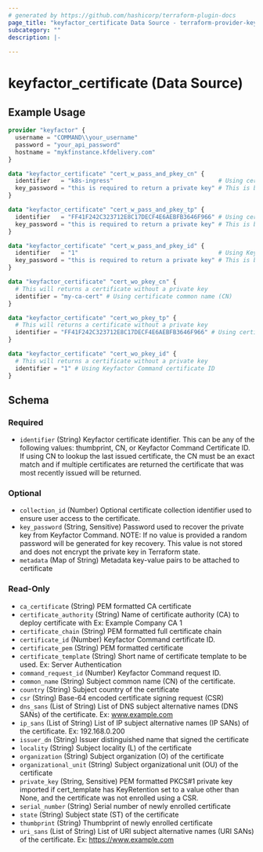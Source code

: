 ```yaml
---
# generated by https://github.com/hashicorp/terraform-plugin-docs
page_title: "keyfactor_certificate Data Source - terraform-provider-keyfactor"
subcategory: ""
description: |-
  
---
```


# keyfactor_certificate (Data Source)



## Example Usage

```terraform
provider "keyfactor" {
  username = "COMMAND\\your_username"
  password = "your_api_password"
  hostname = "mykfinstance.kfdelivery.com"
}

data "keyfactor_certificate" "cert_w_pass_and_pkey_cn" {
  identifier   = "k8s-ingress"                              # Using certificate common name (CN)
  key_password = "this is required to return a private key" # This is bad practice. Use TF_VAR_<variable_name> instead.
}

data "keyfactor_certificate" "cert_w_pass_and_pkey_tp" {
  identifier   = "FF41F242C323712E8C17DECF4E6AEBFB3646F966" # Using certificate thumbprint
  key_password = "this is required to return a private key" # This is bad practice. Use TF_VAR_<variable_name> instead.
}

data "keyfactor_certificate" "cert_w_pass_and_pkey_id" {
  identifier   = "1"                                        # Using Keyfactor Command certificate ID
  key_password = "this is required to return a private key" # This is bad practice. Use TF_VAR_<variable_name> instead.
}

data "keyfactor_certificate" "cert_wo_pkey_cn" {
  # This will returns a certificate without a private key
  identifier = "my-ca-cert" # Using certificate common name (CN)
}

data "keyfactor_certificate" "cert_wo_pkey_tp" {
  # This will returns a certificate without a private key
  identifier = "FF41F242C323712E8C17DECF4E6AEBFB3646F966" # Using certificate thumbprint
}

data "keyfactor_certificate" "cert_wo_pkey_id" {
  # This will returns a certificate without a private key
  identifier = "1" # Using Keyfactor Command certificate ID
}
```

<!-- schema generated by tfplugindocs -->
## Schema

### Required

- `identifier` (String) Keyfactor certificate identifier. This can be any of the following values: thumbprint, CN, or Keyfactor Command Certificate ID. If using CN to lookup the last issued certificate, the CN must be an exact match and if multiple certificates are returned the certificate that was most recently issued will be returned.

### Optional

- `collection_id` (Number) Optional certificate collection identifier used to ensure user access to the certificate.
- `key_password` (String, Sensitive) Password used to recover the private key from Keyfactor Command. NOTE: If no value is provided a random password will be generated for key recovery. This value is not stored and does not encrypt the private key in Terraform state.
- `metadata` (Map of String) Metadata key-value pairs to be attached to certificate

### Read-Only

- `ca_certificate` (String) PEM formatted CA certificate
- `certificate_authority` (String) Name of certificate authority (CA) to deploy certificate with Ex: Example Company CA 1
- `certificate_chain` (String) PEM formatted full certificate chain
- `certificate_id` (Number) Keyfactor Command certificate ID.
- `certificate_pem` (String) PEM formatted certificate
- `certificate_template` (String) Short name of certificate template to be used. Ex: Server Authentication
- `command_request_id` (Number) Keyfactor Command request ID.
- `common_name` (String) Subject common name (CN) of the certificate.
- `country` (String) Subject country of the certificate
- `csr` (String) Base-64 encoded certificate signing request (CSR)
- `dns_sans` (List of String) List of DNS subject alternative names (DNS SANs) of the certificate. Ex: www.example.com
- `ip_sans` (List of String) List of IP subject alternative names (IP SANs) of the certificate. Ex: 192.168.0.200
- `issuer_dn` (String) Issuer distinguished name that signed the certificate
- `locality` (String) Subject locality (L) of the certificate
- `organization` (String) Subject organization (O) of the certificate
- `organizational_unit` (String) Subject organizational unit (OU) of the certificate
- `private_key` (String, Sensitive) PEM formatted PKCS#1 private key imported if cert_template has KeyRetention set to a value other than None, and the certificate was not enrolled using a CSR.
- `serial_number` (String) Serial number of newly enrolled certificate
- `state` (String) Subject state (ST) of the certificate
- `thumbprint` (String) Thumbprint of newly enrolled certificate
- `uri_sans` (List of String) List of URI subject alternative names (URI SANs) of the certificate. Ex: https://www.example.com


